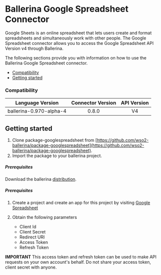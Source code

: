# Ballerina Google Spreadsheet Connector

Google Sheets is an online spreadsheet that lets users create and format
spreadsheets and simultaneously work with other people. The Google Spreadsheet connector allows you to access the Google Spreadsheet API Version v4 through Ballerina.

The following sections provide you with information on how to use the Ballerina Google Spreadsheet connector.
- [Compatibility](#compatibility)
- [Getting started](#getting-started)


### Compatibility

| Language Version | Connector Version | API Version |
|-------|:------------:|:------------:|
| ballerina-0.970-alpha-4  | 0.8.0  | V4 |


## Getting started
1. Clone package-googlespreadsheet from [https://github.com/wso2-ballerina/package-googlespreadsheet](https://github.com/wso2-ballerina/package-googlespreadsheet).
2. Import the package to your ballerina project.

##### Prerequisites
Download the ballerina [distribution](https://ballerinalang.org/downloads/).

##### Prerequisites
1. Create a project and create an app for this project by visiting [Google Spreadsheet](https://console.developers.google.com/)

2. Obtain the following parameters

    * Client Id
    * Client Secret
    * Redirect URI
    * Access Token
    * Refresh Token

**IMPORTANT** This access token and refresh token can be used to make API requests on your own
account's behalf. Do not share your access token, client  secret with anyone.
